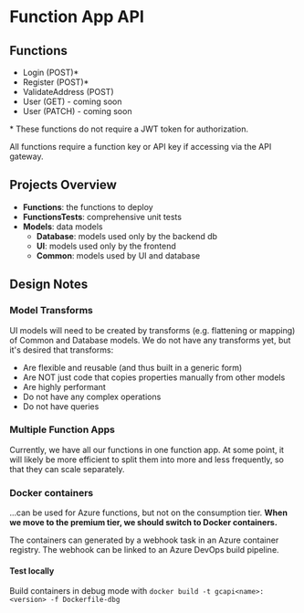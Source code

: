 # Function App API

## Functions
- Login (POST)*
- Register (POST)*
- ValidateAddress (POST)
- User (GET) - coming soon
- User (PATCH) - coming soon

\* These functions do not require a JWT token for authorization.

All functions require a function key or API key if accessing via the API gateway.

## Projects Overview
- **Functions**: the functions to deploy
- **FunctionsTests**: comprehensive unit tests
- **Models**: data models
    - **Database**: models used only by the backend db
    - **UI**: models used only by the frontend
    - **Common**: models used by UI and database 

## Design Notes

### Model Transforms
UI models will need to be created by transforms (e.g. flattening or mapping) of Common and Database models. We do not have any transforms yet, but it's desired that transforms:
- Are flexible and reusable (and thus built in a generic form)
- Are NOT just code that copies properties manually from other models
- Are highly performant
- Do not have any complex operations
- Do not have queries

### Multiple Function Apps
Currently, we have all our functions in one function app. At some point, it will likely be more efficient to split them into more and less frequently, so that they can scale separately.

### Docker containers
...can be used for Azure functions, but not on the consumption tier. **When we move to the premium tier, we should switch to Docker containers.** 

The containers can generated by a webhook task in an Azure container registry. The webhook can be linked to an Azure DevOps build pipeline.

#### Test locally
Build containers in debug mode with
`docker build -t gcapi<name>:<version> -f Dockerfile-dbg`

